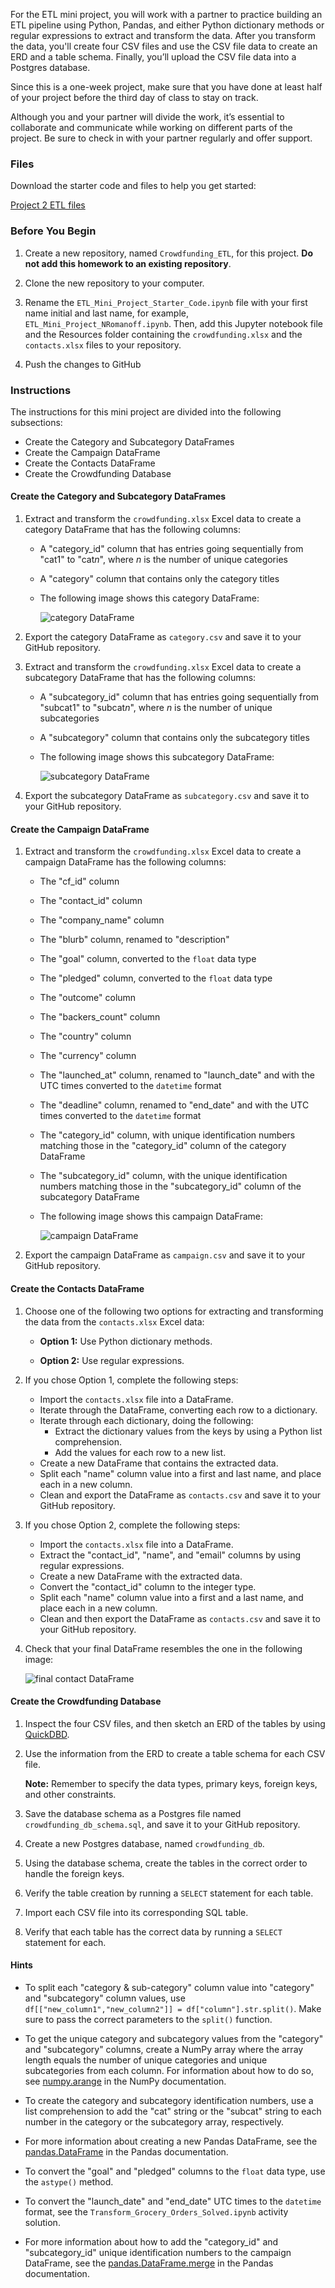<div class="description user_content "><div id="bootcamp">
  <p>For the ETL mini project, you will work with a partner to practice building an ETL pipeline using Python, Pandas, and either Python dictionary methods or regular expressions to extract and transform the data. After you transform the data, you'll create four CSV files and use the CSV file data to create an ERD and a table schema. Finally, you’ll upload the CSV file data into a Postgres database.</p>
  <p>Since this is a one-week project, make sure that you have done at least half of your project before the third day of class to stay on track.</p>
  <p>Although you and your partner will divide the work, it’s essential to collaborate and communicate while working on different parts of the project. Be sure to check in with your partner regularly and offer support.</p>
  <h3>Files</h3>
  <p>Download the starter code and files to help you get started:</p>
  <p><a href="https://static.bc-edx.com/data/dl-1-2/m13/lms/starter/Starter_Files.zip">Project 2 ETL files</a></p>
  <h3>Before You Begin</h3>
  <ol>
    <li>
      <p>Create a new repository, named <code>Crowdfunding_ETL</code>, for this project. <strong>Do not add this homework to an existing repository</strong>.</p>
    </li>
    <li>
      <p>Clone the new repository to your computer.</p>
    </li>
    <li>
      <p>Rename the <code>ETL_Mini_Project_Starter_Code.ipynb</code> file with your first name initial and last name, for example, <code>ETL_Mini_Project_NRomanoff.ipynb</code>. Then, add this Jupyter notebook file and the Resources folder containing the <code>crowdfunding.xlsx</code> and the <code>contacts.xlsx</code> files to your repository.</p>
    </li>
    <li>
      <p>Push the changes to GitHub</p>
    </li>
  </ol>
  <h3>Instructions</h3>
  <p>The instructions for this mini project are divided into the following subsections:</p>
  <ul>
    <li>Create the Category and Subcategory DataFrames</li>
    <li>Create the Campaign DataFrame</li>
    <li>Create the Contacts DataFrame</li>
    <li>Create the Crowdfunding Database</li>
  </ul>
  <h4>Create the Category and Subcategory DataFrames</h4>
  <ol>
    <li>
      <p>Extract and transform the <code>crowdfunding.xlsx</code> Excel data to create a category DataFrame that has the following columns:</p>
      <ul>
        <li>
          <p>A "category_id" column that has entries going sequentially from "cat1" to "cat<em>n</em>", where <em>n</em> is the number of unique categories</p>
        </li>
        <li>
          <p>A "category" column that contains only the category titles</p>
        </li>
        <li>
          <p>The following image shows this category DataFrame:</p>
          <p>
            <img src="https://static.bc-edx.com/data/dl-1-2/m13/lms/img/category_DataFrame.png" alt="category DataFrame">
          </p>
        </li>
      </ul>
    </li>
    <li>
      <p>Export the category DataFrame as <code>category.csv</code> and save it to your GitHub repository.</p>
    </li>
    <li>
      <p>Extract and transform the <code>crowdfunding.xlsx</code> Excel data to create a subcategory DataFrame that has the following columns:</p>
      <ul>
        <li>
          <p>A "subcategory_id" column that has entries going sequentially from "subcat1" to "subcat<em>n</em>", where <em>n</em> is the number of unique subcategories</p>
        </li>
        <li>
          <p>A "subcategory" column that contains only the subcategory titles</p>
        </li>
        <li>
          <p>The following image shows this subcategory DataFrame:</p>
          <p>
            <img src="https://static.bc-edx.com/data/dl-1-2/m13/lms/img/subcategory_DataFrame.png" alt="subcategory DataFrame">
          </p>
        </li>
      </ul>
    </li>
    <li>
      <p>Export the subcategory DataFrame as <code>subcategory.csv</code> and save it to your GitHub repository.</p>
    </li>
  </ol>
  <h4>Create the Campaign DataFrame</h4>
  <ol>
    <li>
      <p>Extract and transform the <code>crowdfunding.xlsx</code> Excel data to create a campaign DataFrame has the following columns:</p>
      <ul>
        <li>
          <p>The "cf_id" column</p>
        </li>
        <li>
          <p>The "contact_id" column</p>
        </li>
        <li>
          <p>The "company_name" column</p>
        </li>
        <li>
          <p>The "blurb" column, renamed to "description"</p>
        </li>
        <li>
          <p>The "goal" column, converted to the <code>float</code> data type</p>
        </li>
        <li>
          <p>The "pledged" column, converted to the <code>float</code> data type</p>
        </li>
        <li>
          <p>The "outcome" column</p>
        </li>
        <li>
          <p>The "backers_count" column</p>
        </li>
        <li>
          <p>The "country" column</p>
        </li>
        <li>
          <p>The "currency" column</p>
        </li>
        <li>
          <p>The "launched_at" column, renamed to "launch_date" and with the UTC times converted to the <code>datetime</code> format</p>
        </li>
        <li>
          <p>The "deadline" column, renamed to "end_date" and with the UTC times converted to the <code>datetime</code> format</p>
        </li>
        <li>
          <p>The "category_id" column, with unique identification numbers matching those in the "category_id" column of the category DataFrame</p>
        </li>
        <li>
          <p>The "subcategory_id" column, with the unique identification numbers matching those in the "subcategory_id" column of the subcategory DataFrame</p>
        </li>
        <li>
          <p>The following image shows this campaign DataFrame:</p>
          <p>
            <img src="https://static.bc-edx.com/data/dl-1-2/m13/lms/img/campaign_DataFrame.png" alt="campaign DataFrame">
          </p>
        </li>
      </ul>
    </li>
    <li>
      <p>Export the campaign DataFrame as <code>campaign.csv</code> and save it to your GitHub repository.</p>
    </li>
  </ol>
  <h4>Create the Contacts DataFrame</h4>
  <ol>
    <li>
      <p>Choose one of the following two options for extracting and transforming the data from the <code>contacts.xlsx</code> Excel data:</p>
      <ul>
        <li>
          <p><strong>Option 1:</strong> Use Python dictionary methods.</p>
        </li>
        <li>
          <p><strong>Option 2:</strong> Use regular expressions.</p>
        </li>
      </ul>
    </li>
    <li>
      <p>If you chose Option 1, complete the following steps:</p>
      <ul>
        <li>Import the <code>contacts.xlsx</code> file into a DataFrame.</li>
        <li>Iterate through the DataFrame, converting each row to a dictionary.</li>
        <li>Iterate through each dictionary, doing the following:
          <ul>
            <li>Extract the dictionary values from the keys by using a Python list comprehension.</li>
            <li>Add the values for each row to a new list.</li>
          </ul>
        </li>
        <li>Create a new DataFrame that contains the extracted data.</li>
        <li>Split each "name" column value into a first and last name, and place each in a new column.</li>
        <li>Clean and export the DataFrame as <code>contacts.csv</code> and save it to your GitHub repository.</li>
      </ul>
    </li>
    <li>
      <p>If you chose Option 2, complete the following steps:</p>
      <ul>
        <li>Import the <code>contacts.xlsx</code> file into a DataFrame.</li>
        <li>Extract the "contact_id", "name", and "email" columns by using regular expressions.</li>
        <li>Create a new DataFrame with the extracted data.</li>
        <li>Convert the "contact_id" column to the integer type.</li>
        <li>Split each "name" column value into a first and a last name, and place each in a new column.</li>
        <li>Clean and then export the DataFrame as <code>contacts.csv</code> and save it to your GitHub repository.</li>
      </ul>
    </li>
    <li>
      <p>Check that your final DataFrame resembles the one in the following image:</p>
      <p>
        <img src="https://static.bc-edx.com/data/dl-1-2/m13/lms/img/contact_DataFrame_final.png" alt="final contact DataFrame">
      </p>
    </li>
  </ol>
  <h4>Create the Crowdfunding Database</h4>
  <ol>
    <li>
      <p>Inspect the four CSV files, and then sketch an ERD of the tables by using <a href="http://www.quickdatabasediagrams.com">QuickDBD</a>.</p>
    </li>
    <li>
      <p>Use the information from the ERD to create a table schema for each CSV file.</p>
      <p><strong>Note:</strong> Remember to specify the data types, primary keys, foreign keys, and other constraints.</p>
    </li>
    <li>
      <p>Save the database schema as a Postgres file named <code>crowdfunding_db_schema.sql</code>, and save it to your GitHub repository.</p>
    </li>
    <li>
      <p>Create a new Postgres database, named <code>crowdfunding_db</code>.</p>
    </li>
    <li>
      <p>Using the database schema, create the tables in the correct order to handle the foreign keys.</p>
    </li>
    <li>
      <p>Verify the table creation by running a <code>SELECT</code> statement for each table.</p>
    </li>
    <li>
      <p>Import each CSV file into its corresponding SQL table.</p>
    </li>
    <li>
      <p>Verify that each table has the correct data by running a <code>SELECT</code> statement for each.</p>
    </li>
  </ol>
  <h4>Hints</h4>
  <ul>
    <li>
      <p>To split each "category &amp; sub-category" column value into "category" and "subcategory" column values, use <code>df[["new_column1","new_column2"]] = df["column"].str.split()</code>. Make sure to pass the correct parameters to the <code>split()</code> function.</p>
    </li>
    <li>
      <p>To get the unique category and subcategory values from the "category" and "subcategory" columns, create a NumPy array where the array length equals the number of unique categories and unique subcategories from each column. For information about how to do so, see <a href="https://numpy.org/doc/stable/reference/generated/numpy.arange.html">numpy.arange</a> in the NumPy documentation.</p>
    </li>
    <li>
      <p>To create the category and subcategory identification numbers, use a list comprehension to add the "cat" string or the "subcat" string to each number in the category or the subcategory array, respectively.</p>
    </li>
    <li>
      <p>For more information about creating a new Pandas DataFrame, see the <a href="https://pandas.pydata.org/docs/reference/api/pandas.DataFrame.html">pandas.DataFrame</a> in the Pandas documentation.</p>
    </li>
    <li>
      <p>To convert the "goal" and "pledged" columns to the <code>float</code> data type, use the <code>astype()</code> method.</p>
    </li>
    <li>
      <p>To convert the "launch_date" and "end_date" UTC times to the <code>datetime</code> format, see the <code>Transform_Grocery_Orders_Solved.ipynb</code> activity solution.</p>
    </li>
    <li>
      <p>For more information about how to add the "category_id" and "subcategory_id" unique identification numbers to the campaign DataFrame, see the <a href="https://pandas.pydata.org/docs/reference/api/pandas.DataFrame.merge.html">pandas.DataFrame.merge</a> in the Pandas documentation.</p>
    </li>
